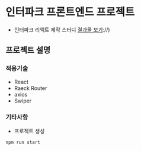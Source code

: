 # 인터파크 프론트엔드 프로젝트

- 인터파크 리액트 제작 스터디
  [결과물 보기](http)://)

## 프로젝트 설명

### 적용기술

- React
- Raeck Router
- axios
- Swiper

### 기타사항

- 프로젝트 생성

```js
npm run start
```
